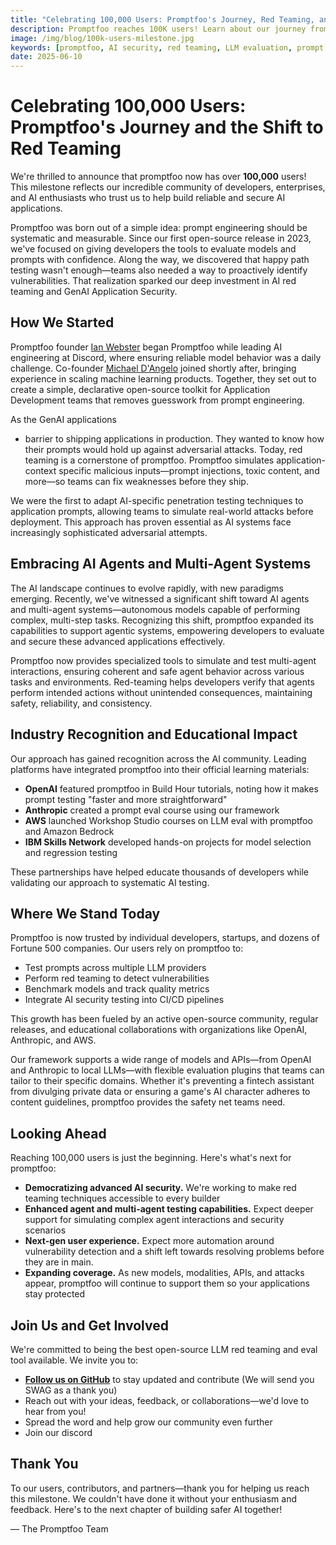 ```yaml
---
title: "Celebrating 100,000 Users: Promptfoo's Journey, Red Teaming, and the Future of AI Security"
description: Promptfoo reaches 100K users! Learn about our journey from prompt evaluation to AI red teaming and what's next for AI security.
image: /img/blog/100k-users-milestone.jpg
keywords: [promptfoo, AI security, red teaming, LLM evaluation, prompt engineering, AI agents, model context protocol]
date: 2025-06-10
---
```


# Celebrating 100,000 Users: Promptfoo's Journey and the Shift to Red Teaming

We're thrilled to announce that promptfoo now has over **100,000** users! This milestone reflects our incredible community of developers, enterprises, and AI enthusiasts who trust us to help build reliable and secure AI applications.

Promptfoo was born out of a simple idea: prompt engineering should be systematic and measurable. Since our first open-source release in 2023, we've focused on giving developers the tools to evaluate models and prompts with confidence. Along the way, we discovered that happy path testing wasn't enough—teams also needed a way to proactively identify vulnerabilities. That realization sparked our deep investment in AI red teaming and GenAI Application Security.

<!-- truncate -->

## How We Started

Promptfoo founder [Ian Webster](https://www.linkedin.com/in/ianww) began Promptfoo while leading AI engineering at Discord, where ensuring reliable model behavior was a daily challenge. Co-founder [Michael D'Angelo](https://www.linkedin.com/in/michaelldangelo/) joined shortly after, bringing experience in scaling machine learning products. Together, they set out to create a simple, declarative open-source toolkit for Application Development teams that removes guesswork from prompt engineering.

As the GenAI applications 

- barrier to shipping applications in production.
They wanted to know how their prompts would hold up against adversarial attacks. Today, red teaming is a cornerstone of promptfoo. Promptfoo simulates application-context specific malicious inputs—prompt injections, toxic content, and more—so teams can fix weaknesses before they ship.

We were the first to adapt AI-specific penetration testing techniques to application prompts, allowing teams to simulate real-world attacks before deployment. This approach has proven essential as AI systems face increasingly sophisticated adversarial attempts.

## Embracing AI Agents and Multi-Agent Systems

The AI landscape continues to evolve rapidly, with new paradigms emerging. Recently, we've witnessed a significant shift toward AI agents and multi-agent systems—autonomous models capable of performing complex, multi-step tasks. Recognizing this shift, promptfoo expanded its capabilities to support agentic systems, empowering developers to evaluate and secure these advanced applications effectively.

Promptfoo now provides specialized tools to simulate and test multi-agent interactions, ensuring coherent and safe agent behavior across various tasks and environments. Red-teaming helps developers verify that agents perform intended actions without unintended consequences, maintaining safety, reliability, and consistency.

## Industry Recognition and Educational Impact

Our approach has gained recognition across the AI community. Leading platforms have integrated promptfoo into their official learning materials:

- **OpenAI** featured promptfoo in Build Hour tutorials, noting how it makes prompt testing "faster and more straightforward"
- **Anthropic** created a prompt eval course using our framework
- **AWS** launched Workshop Studio courses on LLM eval with promptfoo and Amazon Bedrock
- **IBM Skills Network** developed hands-on projects for model selection and regression testing

These partnerships have helped educate thousands of developers while validating our approach to systematic AI testing.

## Where We Stand Today

Promptfoo is now trusted by individual developers, startups, and dozens of Fortune 500 companies. Our users rely on promptfoo to:

- Test prompts across multiple LLM providers
- Perform red teaming to detect vulnerabilities
- Benchmark models and track quality metrics
- Integrate AI security testing into CI/CD pipelines

This growth has been fueled by an active open-source community, regular releases, and educational collaborations with organizations like OpenAI, Anthropic, and AWS.

Our framework supports a wide range of models and APIs—from OpenAI and Anthropic to local LLMs—with flexible evaluation plugins that teams can tailor to their specific domains. Whether it's preventing a fintech assistant from divulging private data or ensuring a game's AI character adheres to content guidelines, promptfoo provides the safety net teams need.

## Looking Ahead

Reaching 100,000 users is just the beginning. Here's what's next for promptfoo:

- **Democratizing advanced AI security.** We're working to make red teaming techniques accessible to every builder
- **Enhanced agent and multi-agent testing capabilities.** Expect deeper support for simulating complex agent interactions and security scenarios
- **Next-gen user experience.** Expect more automation around vulnerability detection and a shift left towards resolving problems before they are in main.
- **Expanding coverage.** As new models, modalities, APIs, and attacks appear, promptfoo will continue to support them so your applications stay protected

## Join Us and Get Involved

We're committed to being the best open-source LLM red teaming and eval tool available. We invite you to:

- [**Follow us on GitHub**](https://github.com/promptfoo/promptfoo) to stay updated and contribute (We will send you SWAG as a thank you)
- Reach out with your ideas, feedback, or collaborations—we'd love to hear from you!
- Spread the word and help grow our community even further
- Join our discord

## Thank You

To our users, contributors, and partners—thank you for helping us reach this milestone. We couldn't have done it without your enthusiasm and feedback. Here's to the next chapter of building safer AI together!

— The Promptfoo Team
